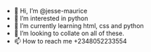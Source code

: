 - 👋 Hi, I’m @jesse-maurice
- 👀 I’m interested in python
- 🌱 I’m currently learning html, css and python
- 💞️ I’m looking to collate on all of these.
- 📫 How to reach me +2348052233554

<!---D
jesse-maurice/jesse-maurice is a ✨ special ✨ repository because its `README.md` (this file) appears on your GitHub profile.
You can click the Preview link to take a look at your changes.
--->
